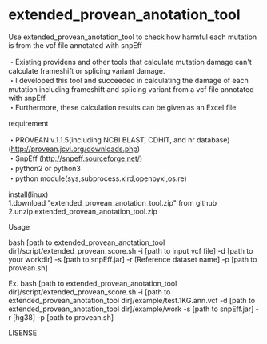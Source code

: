 # extended_provean_anotation_tool

Use extended_provean_anotation_tool to check how harmful each mutation is from the vcf file annotated with snpEff

・Existing providens and other tools that calculate mutation damage can't calculate frameshift or splicing variant damage.  
・I developed this tool and succeeded in calculating the damage of each mutation including frameshift and splicing variant from a vcf file annotated with snpEff.  
・Furthermore, these calculation results can be given as an Excel file.  


requirement  

・PROVEAN v.1.1.5(including NCBI BLAST, CDHIT, and nr database)  (http://provean.jcvi.org/downloads.php)  
・SnpEff  (http://snpeff.sourceforge.net/)  
・python2 or python3  
・python module(sys,subprocess.xlrd,openpyxl,os.re)  


install(linux)  
1.download "extended_provean_anotation_tool.zip" from github  
2.unzip extended_provean_anotation_tool.zip  

Usage  

bash [path to extended_provean_anotation_tool dir]/script/extended_provean_score.sh  -i [path to input vcf file] -d [path to your workdir] -s [path to snpEff.jar] -r [Reference dataset name] -p [path to provean.sh]

Ex. bash [path to extended_provean_anotation_tool dir]/script/extended_provean_score.sh  -i  [path to extended_provean_anotation_tool dir]/example/test.1KG.ann.vcf -d  [path to extended_provean_anotation_tool dir]/example/work -s [path to snpEff.jar] -r [hg38] -p [path to provean.sh]

LISENSE

